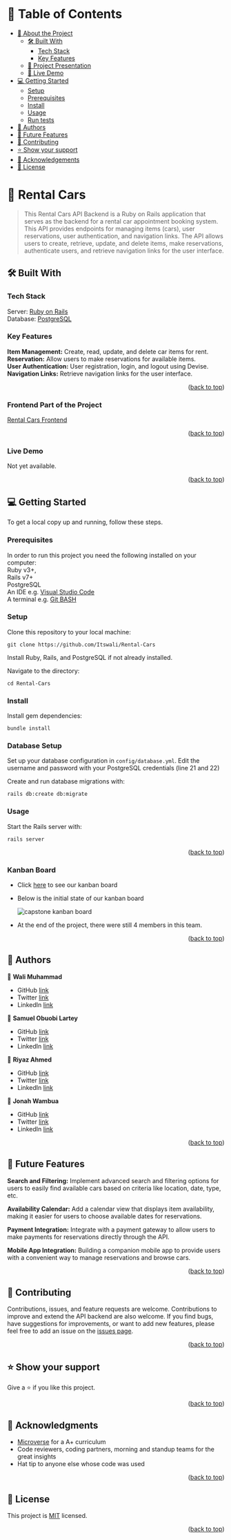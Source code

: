 <a name="readme-top"></a>

# 📗 Table of Contents

- [📖 About the Project](#about-project)
  - [🛠 Built With](#built-with)
    - [Tech Stack](#tech-stack)
    - [Key Features](#key-features)
  - [🔭 Project Presentation](#project-presentation)
  - [🚀 Live Demo](#live-demo)
- [💻 Getting Started](#getting-started)
  - [Setup](#setup)
  - [Prerequisites](#prerequisites)
  - [Install](#install)
  - [Usage](#usage)
  - [Run tests](#run-tests)
- [👥 Authors](#authors)
- [🔭 Future Features](#future-features)
- [🤝 Contributing](#contributing)
- [⭐️ Show your support](#support)
- [🙏 Acknowledgements](#acknowledgements)
- [📝 License](#license)

# 📖 Rental Cars <a name="about-project"></a>

> This Rental Cars API Backend is a Ruby on Rails application that serves as the backend for a rental car appointment booking system. This API provides endpoints for managing items (cars), user reservations, user authentication, and navigation links. The API allows users to create, retrieve, update, and delete items, make reservations, authenticate users, and retrieve navigation links for the user interface.

## 🛠 Built With <a name="built-with"></a>

### Tech Stack <a name="tech-stack"></a>

Server: <a href="https://rubyonrails.org/">Ruby on Rails</a></li><br>
Database: <a href="https://www.postgresql.org/">PostgreSQL</a></li>

<!-- Features -->

### Key Features <a name="key-features"></a>

**Item Management:** Create, read, update, and delete car items for rent.<br>
**Reservation:** Allow users to make reservations for available items.<br>
**User Authentication:** User registration, login, and logout using Devise.<br>
**Navigation Links:** Retrieve navigation links for the user interface.<br>
<p align="right">(<a href="#readme-top">back to top</a>)</p>

### Frontend Part of the Project

[Rental Cars Frontend](https://github.com/Itswali/rental-cars-front-end)

<p align="right">(<a href="#readme-top">back to top</a>)</p>

### Live Demo <a name="live-demo"></a>

Not yet available.

<p align="right">(<a href="#readme-top">back to top</a>)</p>

## 💻 Getting Started <a name="getting-started"></a>

To get a local copy up and running, follow these steps.

### Prerequisites

In order to run this project you need the following installed on your computer:<br>
Ruby v3+,<br>
Rails v7+<br>
PostgreSQL<br>
An IDE e.g. [Visual Studio Code](https://code.visualstudio.com/)<br>
A terminal e.g. [Git BASH](https://gitforwindows.org/)

### Setup

Clone this repository to your local machine:

```
git clone https://github.com/Itswali/Rental-Cars
```

Install Ruby, Rails, and PostgreSQL if not already installed.

Navigate to the directory:

```
cd Rental-Cars
```

### Install

Install gem dependencies:

```
bundle install
```
### Database Setup

Set up your database configuration in `config/database.yml`. Edit the username and password with your PostgreSQL credentials (line 21 and 22)

Create and run database migrations with:
```
rails db:create db:migrate
```

### Usage

Start the Rails server with:

```
rails server
```

<p align="right">(<a href="#readme-top">back to top</a>)</p>

### Kanban Board
- Click [here](https://github.com/users/Itswali/projects/12/views/1) to see our kanban board
- Below is the initial state of our kanban board
  
  ![capstone kanban board](https://github.com/Itswali/Rental-Cars/assets/33374570/3bdd0cfa-16ba-4569-8f01-b07f4402cb91)

- At the end of the project, there were still 4 members in this team.

<p align="right">(<a href="#readme-top">back to top</a>)</p>

## 👤 Authors <a name="authors"></a>

👤 **Wali Muhammad**

- GitHub [link](https://github.com/Itswali)
- Twitter [link](https://twitter.com/WaliMuh94818599)
- LinkedIn [link](https://www.linkedin.com/in/its-wali/)

👤 **Samuel Obuobi Lartey**

- GitHub [link](https://github.com/kwesiobuobi)
- Twitter [link](https://twitter.com/kwesi_obuobi)
- LinkedIn [link](https://www.linkedin.com/in/kwesi-obuobi/)

👤 **Riyaz Ahmed**

- GitHub [link](https://github.com/r-ahmed2022)
- Twitter [link](https://twitter.com/RiyazAhmed)
- LinkedIn [link](https://www.linkedin.com/in/riyaz-ahmed-4216a71a8/)

👤 **Jonah Wambua**

- GitHub [link](https://github.com/DJ-MrJay)
- Twitter [link](https://twitter.com/jonah_wambua)
- LinkedIn [link](https://www.linkedin.com/in/jonah-wambua/)


<p align="right">(<a href="#readme-top">back to top</a>)</p>

## 🔭 Future Features <a name="future-features"></a>

**Search and Filtering:**
Implement advanced search and filtering options for users to easily find available cars based on criteria like location, date, type, etc.

**Availability Calendar:**
Add a calendar view that displays item availability, making it easier for users to choose available dates for reservations.

**Payment Integration:**
Integrate with a payment gateway to allow users to make payments for reservations directly through the API.

**Mobile App Integration:**
Building a companion mobile app to provide users with a convenient way to manage reservations and browse cars.

<p align="right">(<a href="#readme-top">back to top</a>)</p>

## 🤝 Contributing <a name="contributing"></a>

Contributions, issues, and feature requests are welcome. Contributions to improve and extend the API backend are also welcome. If you find bugs, have suggestions for improvements, or want to add new features, please feel free to add an issue on the [issues page](../../issues/).

<p align="right">(<a href="#readme-top">back to top</a>)</p>

## ⭐️ Show your support <a name="support"></a>

Give a ⭐️ if you like this project.

<p align="right">(<a href="#readme-top">back to top</a>)</p>

## 🙏 Acknowledgments <a name="acknowledgements"></a>

- [Microverse](https://www.microverse.org) for a A+ curriculum
- Code reviewers, coding partners, morning and standup teams for the great insights
- Hat tip to anyone else whose code was used

<p align="right">(<a href="#readme-top">back to top</a>)</p>

## 📝 License <a name="license"></a>

This project is [MIT](./LICENSE) licensed.

<p align="right">(<a href="#readme-top">back to top</a>)</p>
